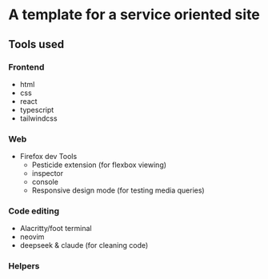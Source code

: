 # A template for a service oriented site

## Tools used

### Frontend
- html
- css
- react
- typescript
- tailwindcss

### Web
- Firefox dev Tools
  - Pesticide extension (for flexbox viewing)
  - inspector
  - console
  - Responsive design mode (for testing media queries)

### Code editing
- Alacritty/foot terminal 
- neovim
- deepseek & claude (for cleaning code)

### Helpers
